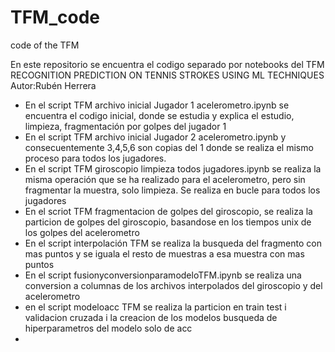 # TFM_code
code of the TFM

En este repositorio se encuentra el codigo separado por notebooks del TFM 
RECOGNITION PREDICTION ON TENNIS STROKES USING ML TECHNIQUES
Autor:Rubén Herrera

- En el script TFM archivo inicial Jugador 1 acelerometro.ipynb se encuentra el codigo inicial, donde se estudia y explica el estudio, limpieza, fragmentación por golpes del jugador 1
- En el script TFM archivo inicial Jugador 2 acelerometro.ipynb y consecuentemente 3,4,5,6 son copias del 1 donde se realiza el mismo proceso para todos los jugadores.
- En el script TFM giroscopio limpieza todos jugadores.ipynb se realiza la misma operación que se ha realizado para el acelerometro, pero sin fragmentar la muestra, solo limpieza. Se realiza en bucle para todos los jugadores
- En el scriot TFM fragmentacion de golpes del giroscopio, se realiza la particion de golpes del giroscopio, basandose en los tiempos unix de los golpes del acelerometro
- En el script interpolación TFM se realiza la busqueda del fragmento con mas puntos y se iguala el resto de muestras a esa muestra con mas puntos
- En el script fusionyconversionparamodeloTFM.ipynb se realiza una conversion a columnas de los archivos interpolados del giroscopio y del acelerometro
- en el script modeloacc TFM se realiza la particion en train test i validacion cruzada i la creacion de los modelos busqueda de hiperparametros del modelo solo de acc
- 
